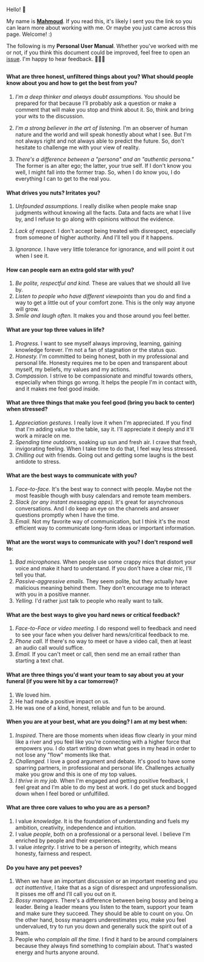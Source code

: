 Hello! 👋

My name is [**Mahmoud**](https://www.howtopronounce.com/mahmoud). If you read this, it's likely I sent you the link so you can learn more about working with me. Or maybe you just came across this page. Welcome! :)

The following is my **Personal User Manual**. Whether you've worked with me or not, if you think this document could be improved, feel free to open an [issue](https://github.com/moudhamam/moudhamam.github.io/issues/new). I'm happy to hear feedback. 👨🏼‍💻

##
#### What are three honest, unfiltered things about you? What should people know about you and how to get the best from you? 
1) *I'm a deep thinker and always doubt assumptions.* You should be prepared for that because I'll probably ask a question or make a comment that will make you stop and think about it. So, think and bring your wits to the discussion.
  
2) *I'm a strong believer in the art of listening.* I'm an observer of human nature and the world and will speak honestly about what I see. But I'm not always right and not always able to predict the future. So, don't hesitate to challenge me with your view of reality.
  
3) *There's a difference between a "persona" and an "authentic persona."* The former is an alter ego; the latter, your true self. If I don't know you well, I might fall into the former trap. So, when I do know you, I do everything I can to get to the real you.

#### What drives you nuts? Irritates you?
1) *Unfounded assumptions.* I really dislike when people make snap judgments without knowing all the facts. Data and facts are what I live by, and I refuse to go along with opinions without the evidence.
  
2) *Lack of respect.* I don't accept being treated with disrespect, especially from someone of higher authority. And I'll tell you if it happens.
  
3) *Ignorance.* I have very little tolerance for ignorance, and will point it out when I see it.

#### How can people earn an extra gold star with you?
1) *Be polite, respectful and kind.* These are values that we should all live by.
2) *Listen to people who have different viewpoints* than you do and find a way to get a little out of your comfort zone. This is the only way anyone will grow.
3) *Smile and laugh often.* It makes you and those around you feel better.
  
#### What are your top three values in life?
1) *Progress.* I want to see myself always improving, learning, gaining knowledge forever. I'm not a fan of stagnation or the status quo.
2) *Honesty.* I'm committed to being honest, both in my professional and personal life. Honesty requires me to be open and transparent about myself, my beliefs, my values and my actions.
3) *Compassion.* I strive to be compassionate and mindful towards others, especially when things go wrong. It helps the people I'm in contact with, and it makes me feel good inside.
  
#### What are three things that make you feel good (bring you back to center) when stressed? 
1) *Appreciation gestures.* I really love it when I'm appreciated. If you find that I'm adding value to the table, say it. I'll appreciate it deeply and it'll work a miracle on me.
2) *Spending time outdoors*, soaking up sun and fresh air. I crave that fresh, invigorating feeling. When I take time to do that, I feel way less stressed.
3) *Chilling out* with friends. Going out and getting some laughs is the best antidote to stress.

#### What are the best ways to communicate with you?
1) *Face-to-face.* It's the best way to connect with people. Maybe not the most feasible though with busy calendars and remote team members.
2) *Slack (or any instant messaging apps).* It's great for asynchronous conversations. And I do keep an eye on the channels and answer questions promptly when I have the time.
3) *Email.* Not my favorite way of communication, but I think it's the most efficient way to communicate long-form ideas or important information.

#### What are the worst ways to communicate with you? I don't respond well to: 
1) *Bad microphones.* When people use some crappy mics that distort your voice and make it hard to understand. If you don't have a clear mic, I'll tell you that.
2) *Passive-aggressive emails.* They seem polite, but they actually have malicious meaning behind them. They don't encourage me to interact with you in a positive manner.
3) *Yelling.* I'd rather just talk to people who really want to talk.

#### What are the best ways to give you hard news or critical feedback? 
1) *Face-to-Face or video meeting.* I do respond well to feedback and need to see your face when you deliver hard news/critical feedback to me.
2) *Phone call.* If there's no way to meet or have a video call, then at least an audio call would suffice. 
3) *Email.* If you can't meet or call, then send me an email rather than starting a text chat.

#### What are three things you'd want your team to say about you at your funeral (if you were hit by a car tomorrow)? 
1) We loved him.
2) He had made a positive impact on us.
3) He was one of a kind, honest, reliable and fun to be around.

#### When you are at your best, what are you doing? I am at my best when: 
1) *Inspired.* There are those moments when ideas flow clearly in your mind like a river and you feel like you're connecting with a higher force that empowers you. I do start writing down what goes in my head in order to not lose any "flow" moments like that.
2) *Challenged.* I love a good argument and debate. It's good to have some sparring partners, in professional and personal life. Challenges actually make you grow and this is one of my top values.
3) *I thrive in my job.* When I'm engaged and getting positive feedback, I feel great and I'm able to do my best at work. I do get stuck and bogged down when I feel bored or unfulfilled.

#### What are three core values to who you are as a person?
1) I value *knowledge.* It is the foundation of understanding and fuels my ambition, creativity, independence and intuition.
2) I value *people*, both on a professional or a personal level. I believe I'm enriched by people and their experiences.
3) I value *integrity*. I strive to be a person of integrity, which means honesty, fairness and respect.

#### Do you have any pet peeves?
1) When we have an important discussion or an important meeting and you *act inattentive*, I take that as a sign of disrespect and unprofessionalism. It pisses me off and I'll call you out on it.
2) *Bossy managers.* There's a difference between being bossy and being a leader. Being a leader means you listen to the team, support your team and make sure they succeed. They should be able to count on you. On the other hand, bossy managers underestimates you, make you feel undervalued, try to run you down and generally suck the spirit out of a team. 
3) People who *complain all the time.* I find it hard to be around complainers because they always find something to complain about. That's wasted energy and hurts anyone around.
